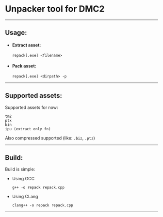 # Unpacker tool for DMC2

- --
## Usage:
- #### Extract asset:
   ```shell
   repack[.exe] <filename>
   ```

- #### Pack asset:
    ```shell
    repack[.exe] <dirpath> -p
    ```

- --
## Supported assets:
Supported assets for now:

    tm2
    ptx
    bin
    ipu (extract only fn)

Also compressed supported (like: `.biz`, `.ptz`)

- --
## Build:
Build is simple:
- Using GCC
    ```shell
    g++ -o repack repack.cpp
    ```
- Using CLang
    ```shell
    clang++ -o repack repack.cpp
    ```
- --

